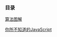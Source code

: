### 目录

[算法图解](https://github.com/egonSchiele/grokking_algorithms)

[你所不知道的JavaScript](https://github.com/getify/You-Dont-Know-JS)
